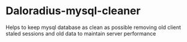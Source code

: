 # Daloradius-mysql-cleaner
Helps to keep mysql database as clean as possible removing old client staled sessions and old data to maintain server performance

